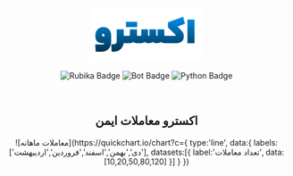 <p align="center">
  <img src="static/img/xetro-logo.png" alt="Xetro Logo" width="200"/>
</p>

<p align="center">
  <img src="https://img.shields.io/badge/rubika-xetro-4caf50?style=for-the-badge" alt="Rubika Badge"/>
  <img src="https://img.shields.io/badge/xetro-bot-2196f3?style=for-the-badge" alt="Bot Badge"/>
  <img src="https://img.shields.io/badge/xetro-python-ff5722?style=for-the-badge" alt="Python Badge"/>
</p>

<br>

<h2 align="center"><b>اکسترو معاملات ایمن</b></h2>

<p align="center">
  ![معاملات ماهانه](https://quickchart.io/chart?c={
    type:'line',
    data:{
      labels:['دی','بهمن','اسفند','فروردین','اردیبهشت'],
      datasets:[{
        label:'تعداد معاملات',
        data:[10,20,50,80,120]
      }]
    }
  })
</p>
